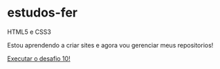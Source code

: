 # estudos-fer
 HTML5 e CSS3
 
 Estou aprendendo a criar sites e agora vou gerenciar meus repositorios!

 <a href= "https://fernaoliv.github.io/html-css/desafios/d010/index.html">Executar o desafio 10!</a>